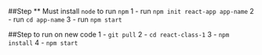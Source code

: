 ##Step
** Must install `node` to run `npm`
1 - run `npm init react-app app-name`
2 - run `cd app-name`
3 - run `npm start`

##Step to run on new code
1 - `git pull`
2 - `cd react-class-1`
3 - `npm install` 
4 - `npm start`
